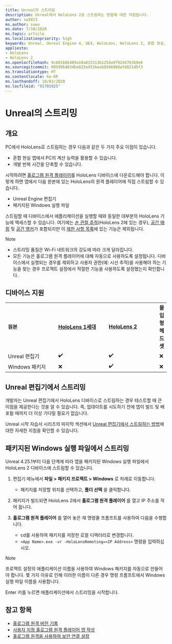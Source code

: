 ```yaml
---
title: Unreal의 스트리밍
description: Unreal에서 HoloLens 2로 스트림하는 방법에 대한 지침입니다.
author: sw5813
ms.author: suwu
ms.date: 7/10/2020
ms.topic: article
ms.localizationpriority: high
keywords: Unreal, Unreal Engine 4, UE4, HoloLens, HoloLens 2, 혼합 현실, 스트리밍, PC, 홀로그램 앱 원격, 홀로그램 원격 플레이어, 설명서
appliesto:
- HoloLens
- HoloLens 2
ms.openlocfilehash: 9c60168b409a10a815313b1254a979244763b9e6
ms.sourcegitcommit: 09599b4034be825e4536eeb9566968afd021d5f3
ms.translationtype: HT
ms.contentlocale: ko-KR
ms.lasthandoff: 10/03/2020
ms.locfileid: "91701925"
---
```

# <a name="streaming-in-unreal"></a>Unreal의 스트리밍

## <a name="overview"></a>개요
PC에서 HoloLens로 스트림하는 경우 다음과 같은 두 가지 주요 이점이 있습니다. 
* 혼합 현실 앱에서 PC의 계산 능력을 활용할 수 있습니다. 
* 개발 반복 시간을 단축할 수 있습니다. 

시작하려면 [홀로그램 원격 플레이어](../platform-capabilities-and-apis/holographic-remoting-player.md)를 HoloLens 디바이스에 다운로드해야 합니다. 이렇게 하면 앱에서 다음 원본에 있는 HoloLens의 원격 플레이어에 직접 스트림할 수 있습니다.

* Unreal Engine 편집기
* 패키지된 Windows 실행 파일 

스트림할 때 디바이스에서 애플리케이션을 실행할 때와 동일한 대부분의 HoloLens 기능에 액세스할 수 있습니다. 여기에는 [손 관절 추적](unreal-hand-tracking.md)(HoloLens 2에 있는 경우), [공간 매핑](unreal-spatial-mapping.md) 및 [공간 앵커](unreal-spatial-anchors.md)가 포함되지만 이 [제한 사항 목록](../platform-capabilities-and-apis/holographic-remoting-troubleshooting.md)에 있는 기능은 제외됩니다. 

> [!NOTE]
> * 스트리밍 품질은 Wi-Fi 네트워크의 강도에 따라 크게 달라집니다.
> * 모든 기능은 홀로그램 원격 플레이어에 대해 자동으로 사용하도록 설정됩니다. 디바이스에서 실행되는 경우를 제외하고 사용자 권한(예: 시선 추적)을 사용해야 하는 기능을 찾는 경우 프로젝트 설정에서 적절한 기능을 사용하도록 설정했는지 확인합니다.

## <a name="device-support"></a>디바이스 지원

<table>
    <colgroup>
    <col width="33%" />
    <col width="33%" />
    <col width="33%" />
    </colgroup>
    <tr>
        <td><strong>원본</strong></td>
        <td><a href="https://docs.microsoft.com/hololens/hololens1-hardware"><strong>HoloLens 1세대</strong></a></td>
        <td><a href="https://www.microsoft.com/hololens/hardware"><strong>HoloLens 2</strong></a></td>
        <td><strong>몰입형 헤드셋</strong></td>
    </tr>
     <tr>
        <td>Unreal 편집기</td>
        <td>✔️</td>
        <td>✔️</td>
        <td>❌</td>
    </tr>
    <tr>
        <td>Windows 패키지</td>
        <td>❌</td>
        <td>✔️</td>
        <td>❌</td>
    </tr>

</table>

## <a name="streaming-from-the-unreal-editor"></a>Unreal 편집기에서 스트리밍

개발자는 Unreal 편집기에서 HoloLens 디바이스로 스트림하는 경우 테스트할 때 큰 이점을 제공한다는 것을 알 수 있습니다. 즉, 업데이트를 시도하기 전에 앱이 빌드 및 배포될 때까지 더 이상 기다릴 필요가 없습니다.

Unreal 시작 자습서 시리즈의 마지막 섹션에서 [Unreal 편집기에서 스트림하는 방법](tutorials/unreal-uxt-ch6.md#device-only-streaming)에 대한 자세한 지침을 확인할 수 있습니다.

## <a name="streaming-from-a-packaged-windows-executable"></a>패키지된 Windows 실행 파일에서 스트리밍

Unreal 4.25.1부터 다음 단계에 따라 앱을 패키지된 Windows 실행 파일에서 HoloLens 2 디바이스에 스트림할 수 있습니다. 

1. 편집기 메뉴에서 **파일 > 패키지 프로젝트 > Windows** 로 차례로 이동합니다. 
    * 패키지를 저장할 위치를 선택하고, **폴더 선택** 을 클릭합니다.

2. 패키지가 빌드되면 HoloLens 2에서 **홀로그램 원격 플레이어** 를 열고 IP 주소를 적어 둡니다. 
3. **홀로그램 원격 플레이어** 를 열어 놓은 채 명령줄 프롬프트를 사용하여 다음을 수행합니다. 
    * cd를 사용하여 패키지를 저장한 로컬 디렉터리로 변경합니다.
    * ```<App Name>.exe -vr -HoloLensRemoting=<IP Address>``` 명령을 입력하십시오.

> [!NOTE]
> 프로젝트 설정의 애플리케이션 이름을 사용하여 Windows 패키지를 자동으로 만들어야 합니다. 몇 가지 이유로 인해 이러한 이름이 다른 경우 명령 프롬프트에서 Windows 실행 파일 이름을 사용합니다.

Enter 키를 누르면 애플리케이션에서 스트리밍을 시작합니다.

## <a name="see-also"></a>참고 항목
* [홀로그램 원격 버전 기록](../platform-capabilities-and-apis/holographic-remoting-version-history.md)
* [사용자 지정 홀로그램 원격 플레이어 앱 작성](../platform-capabilities-and-apis/holographic-remoting-create-player.md)
* [홀로그램 원격을 사용하여 보안 연결 설정](../platform-capabilities-and-apis/holographic-remoting-secure-connection.md)
